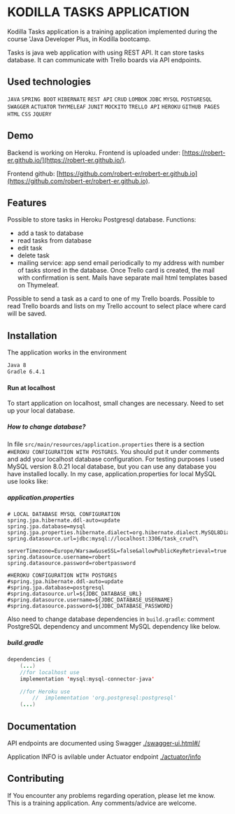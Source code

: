 # KODILLA TASKS APPLICATION

Kodilla Tasks application is a training application implemented during the course 'Java Developer Plus, in Kodilla bootcamp. 

Tasks is java web application with using REST API. It can store tasks database. It can communicate with Trello boards via API endpoints.

## Used technologies
`JAVA` `SPRING BOOT` `HIBERNATE` `REST API` `CRUD` `LOMBOK` `JDBC` `MYSQL` `POSTGRESQL` `SWAGGER` `ACTUATOR` `THYMELEAF`
 `JUNIT` `MOCKITO` `TRELLO API` `HEROKU` `GITHUB PAGES` `HTML` `CSS` `JQUERY`

## Demo
Backend is working on Heroku. Frontend is uploaded under: [https://robert-er.github.io/](https://robert-er.github.io/).

Frontend github: [https://github.com/robert-er/robert-er.github.io](https://github.com/robert-er/robert-er.github.io).

## Features
Possible to store tasks in Heroku Postgresql database. 
Functions:
- add a task to database
- read tasks from database
- edit task
- delete task
- mailing service: app send email periodically to my address with number of tasks stored in the database. 
  Once Trello card is created, the mail with confirmation is sent. Mails have separate mail html templates based on Thymeleaf.

Possible to send a task as a card to one of my Trello boards. Possible to read Trello boards and lists on my Trello account to select place where card will be saved.

## Installation

The application works in the environment

```bash
Java 8
Gradle 6.4.1
```

#### Run at localhost

To start application on localhost, small changes are necessary. Need to set up your local database.

##### How to change database?

In file `src/main/resources/application.properties` there is a section `#HEROKU CONFIGURATION WITH POSTGRES`. 
You should put it under comments and add your localhost database configuration. 
For testing purposes I used MySQL version 8.0.21 local database, but you can use any database you have installed locally.
In my case, application.properties for local MySQL use looks like:

##### application.properties
```properties
# LOCAL DATABASE MYSQL CONFIGURATION
spring.jpa.hibernate.ddl-auto=update
spring.jpa.database=mysql
spring.jpa.properties.hibernate.dialect=org.hibernate.dialect.MySQL8Dialect
spring.datasource.url=jdbc:mysql://localhost:3306/task_crud?\
  serverTimezone=Europe/Warsaw&useSSL=false&allowPublicKeyRetrieval=true
spring.datasource.username=robert
spring.datasource.password=robertpassword

#HEROKU CONFIGURATION WITH POSTGRES
#spring.jpa.hibernate.ddl-auto=update
#spring.jpa.database=postgresql
#spring.datasource.url=${JDBC_DATABASE_URL}
#spring.datasource.username=${JDBC_DATABASE_USERNAME}
#spring.datasource.password=${JDBC_DATABASE_PASSWORD}
```

Also need to change database dependencies in `build.gradle`: comment PostgreSQL dependency and uncomment MySQL dependency like below.

##### build.gradle
```java
dependencies {
    (...)
	//for localhost use
	implementation 'mysql:mysql-connector-java'

	//for Heroku use
        //	implementation 'org.postgresql:postgresql'
    (...)
``` 

## Documentation

API endpoints are documented using Swagger [./swagger-ui.html#/](http://rocky-sands-77117.herokuapp.com/swagger-ui.html#/)

Application INFO is avilable under Actuator endpoint [./actuator/info](http://rocky-sands-77117.herokuapp.com/actuator/info)

## Contributing
If You encounter any problems regarding operation, please let me know. This is a training application. Any comments/advice are welcome.